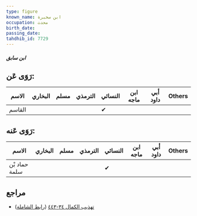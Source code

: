```yaml
---
type: figure
known_name: ابن سخبرة
occupation: محدث
birth_date:
passing_date:
tahdhib_id: 7729
---
```

##### ابن سابق

## رَوَى عَن:
| الاسم  | البخاري | مسلم | الترمذي | النسائي | ابن ماجه | أبي داود | Others |
| ------ | ------- | ---- | ------- | ------- | -------- | -------- | ------ |
| القاسم |         |      |         | ✔       |          |          |        |
## رَوَى عَنه:
| الاسم         | البخاري | مسلم | الترمذي | النسائي | ابن ماجه | أبي داود | Others |
| ------------- | ------- | ---- | ------- | ------- | -------- | -------- | ------ |
| حماد بْن سلمة |         |      |         | ✔       |          |          |        |
## مراجع
- [تهذيب الكمال ٣٤-٤٤٣](obsidian://open?vault=Tahdhib-al-Kamal&file=Figures/٧٧٢٩-ابن%20سابق) ([رابط الشاملة](https://shamela.ws/book/3722/18560))